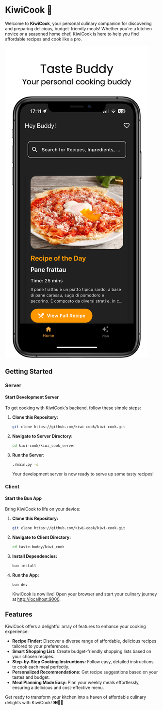 # KiwiCook 🥝

Welcome to **KiwiCook**, your personal culinary companion for discovering and preparing delicious, budget-friendly meals! Whether you're a kitchen novice or a seasoned home chef, KiwiCook is here to help you find affordable recipes and cook like a pro.

![KiwiCook App](<taste_buddy/assets/screenshots/AppMockUp Screenshots/Apple iPhone 11 Pro Max (1242x2688)/Apple iPhone 11 Pro Max Screenshot 0.png>)

## Getting Started

### Server

#### Start Development Server

To get cooking with KiwiCook's backend, follow these simple steps:

1. **Clone this Repository:**
   ```bash
   git clone https://github.com/kiwi-cook/kiwi-cook.git
   ```

2. **Navigate to Server Directory:**
   ```bash
   cd kiwi-cook/kiwi_cook_server
   ```

3. **Run the Server:**
   ```bash
   ./main.py -s
   ```

   Your development server is now ready to serve up some tasty recipes!

### Client

#### Start the Bun App

Bring KiwiCook to life on your device:

1. **Clone this Repository:**
   ```bash
   git clone https://github.com/kiwi-cook/kiwi-cook.git
   ```

2. **Navigate to Client Directory:**
   ```bash
   cd taste-buddy/kiwi_cook
   ```

3. **Install Dependencies:**
   ```bash
   bun install
   ```

4. **Run the App:**
   ```bash
   bun dev
   ```

   KiwiCook is now live! Open your browser and start your culinary journey at <http://localhost:9000>.

## Features

KiwiCook offers a delightful array of features to enhance your cooking experience:

- **Recipe Finder:** Discover a diverse range of affordable, delicious recipes tailored to your preferences.
- **Smart Shopping List:** Create budget-friendly shopping lists based on your chosen recipes.
- **Step-by-Step Cooking Instructions:** Follow easy, detailed instructions to cook each meal perfectly.
- **Personalized Recommendations:** Get recipe suggestions based on your tastes and budget.
- **Meal Planning Made Easy:** Plan your weekly meals effortlessly, ensuring a delicious and cost-effective menu.

Get ready to transform your kitchen into a haven of affordable culinary delights with KiwiCook! 🍽️👨‍🍳
